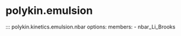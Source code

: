 # polykin.emulsion

::: polykin.kinetics.emulsion.nbar
    options:
        members:
            - nbar_Li_Brooks
